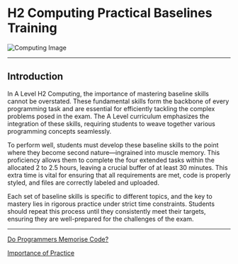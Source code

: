 # H2 Computing Practical Baselines Training

![Computing Image](https://extension.harvard.edu/wp-content/uploads/sites/8/2020/10/computer-programming.jpg)

---

## Introduction
In A Level H2 Computing, the importance of mastering baseline skills cannot be overstated. These fundamental skills form the backbone of every programming task and are essential for efficiently tackling the complex problems posed in the exam. The A Level curriculum emphasizes the integration of these skills, requiring students to weave together various programming concepts seamlessly.

To perform well, students must develop these baseline skills to the point where they become second nature—ingrained into muscle memory. This proficiency allows them to complete the four extended tasks within the allocated 2 to 2.5 hours, leaving a crucial buffer of at least 30 minutes. This extra time is vital for ensuring that all requirements are met, code is properly styled, and files are correctly labeled and uploaded.

Each set of baseline skills is specific to different topics, and the key to mastery lies in rigorous practice under strict time constraints. Students should repeat this process until they consistently meet their targets, ensuring they are well-prepared for the challenges of the exam.

---

[Do Programmers Memorise Code?](https://makemeaprogrammer.com/do-programmers-memorize-code)

[Importance of Practice](https://dev.to/abdrzqsalihu/importance-of-practice-in-learning-programming-tips-for-building-a-strong-coding-skillset-4hc0)
